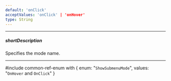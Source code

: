 ```yaml
---
default: 'onClick'
acceptValues: 'onClick' | 'onHover'
type: String
---
```

---
##### shortDescription
Specifies the mode name.

---
#include common-ref-enum with {
    enum: "`ShowSubmenuMode`",
    values: "`OnHover` and `OnClick`"
}
